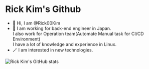 # Rick Kim's Github

- 👋  Hi, I am @Rick00Kim
- 🎩  I am working for back-end engineer in Japan.\
I also work for Operation team(Automate Manual task for CI/CD Environment)\
I have a lot of knowledge and experience in Linux.
- 🪄 I am interested in new technologies.

![Rick Kim's GitHub stats](https://github-readme-stats.vercel.app/api?username=anuraghazra&show_icons=true&theme=solarized-dark)

<!---
Rick00Kim/Rick00Kim is a ✨ special ✨ repository because its `README.md` (this file) appears on your GitHub profile.
You can click the Preview link to take a look at your changes.
--->

